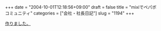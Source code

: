+++
date = "2004-10-01T12:18:56+09:00"
draft = false
title = "mixiでペパボコミュニティ"
categories = ["会社・社長日記"]
slug = "1194"
+++

<a href="http://mixi.jp/view_community.pl?id=38963" target="_blank">作りました。</a>
